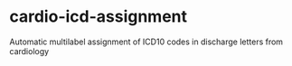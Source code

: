 # cardio-icd-assignment
Automatic multilabel assignment of ICD10 codes in discharge letters from cardiology
